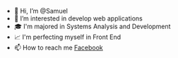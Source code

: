 - 👋 Hi, I’m @Samuel
- 👀 I’m interested in develop web applications 
- 🎓 I'm majored in Systems Analysis and Development
- 📈 I'm perfecting myself in Front End
- 📫 How to reach me <a href="https://www.facebook.com/slyr305/" target="_blank">Facebook</a>
